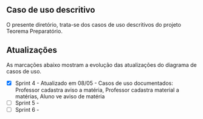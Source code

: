## Caso de uso descritivo

O presente diretório, trata-se dos casos de uso descritivos do projeto Teorema Preparatório.

## Atualizações

As marcações abaixo mostram a evolução das atualizações do diagrama de casos de uso.

- [X] Sprint 4 - Atualizado em 08/05 - Casos de uso documentados: Professor cadastra aviso a matéria, Professor cadastra material a matérias, Aluno ve aviso de matéria
- [ ] Sprint 5 -
- [ ] Sprint 6 -
